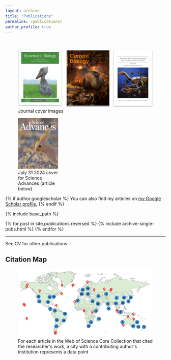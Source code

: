 ```yaml
---
layout: archive
title: "Publications"
permalink: /publications/
author_profile: true
---
```

<br>
<figure style="max-width: 100%;">
  <img src="https://github.com/jakeberv/jakeberv.github.io/raw/master/images/research/publication_headers.png" alt="Journal cover images from my research"/>
  <figcaption> Journal cover images </figcaption>
</figure>

<figure style="max-width: 25%;">
  <img src="https://github.com/jakeberv/jakeberv.github.io/raw/master/images/research/sciadv.2024.10.issue-31.largecover.jpg" alt="July 31 2024 cover for Science Advances"/>
  <figcaption> July 31 2024 cover for Science Advances (article below) </figcaption>
</figure>


{% if author.googlescholar %} You can also find my articles on <u><a href="{{author.googlescholar}}">my Google Scholar profile</a>.</u> {% endif %}

{% include base_path %}

{% for post in site.publications reversed %} {% include archive-single-pubs.html %} {% endfor %}

---

See CV for other publications

## Citation Map

<figure style="max-width: 100%;">
  <img src="https://github.com/jakeberv/jakeberv.github.io/raw/master/images/research/citation_map_3_19_23.png" alt="Citation Map"/>
  <figcaption> For each article in the Web of Science Core Collection that cited the researcher's work, a city with a contributing author's institution represents a data point </figcaption>
</figure>
